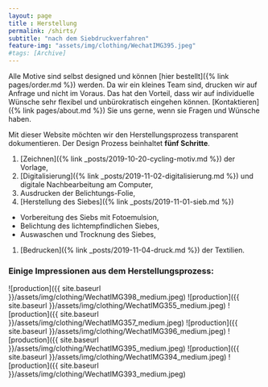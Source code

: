 ```yaml
---
layout: page
title : Herstellung
permalink: /shirts/
subtitle: "nach dem Siebdruckverfahren"
feature-img: "assets/img/clothing/WechatIMG395.jpeg"
#tags: [Archive]
---
```


Alle Motive sind selbst designed und können [hier bestellt]({% link pages/order.md %}) werden.
Da wir ein kleines Team sind, drucken wir auf Anfrage und nicht im Voraus.
Das hat den Vorteil, dass wir auf individuelle Wünsche sehr flexibel und unbürokratisch eingehen können.
[Kontaktieren]({% link pages/about.md %}) Sie uns gerne, wenn sie Fragen und Wünsche haben.

Mit dieser Website möchten wir den Herstellungsprozess transparent dokumentieren.
Der Design Prozess beinhaltet **fünf Schritte**.

1. [Zeichnen]({% link _posts/2019-10-20-cycling-motiv.md %}) der Vorlage,
1. [Digitalisierung]({% link _posts/2019-11-02-digitalisierung.md %}) und digitale Nachbearbeitung am Computer,
1. Ausdrucken der Belichtungs-Folie,
1. [Herstellung des Siebes]({% link _posts/2019-11-01-sieb.md %})
  * Vorbereitung des Siebs mit Fotoemulsion,
  * Belichtung des lichtempfindlichen Siebes,
  * Auswaschen und Trocknung des Siebes,
1. [Bedrucken]({% link _posts/2019-11-04-druck.md %}) der Textilien.

### Einige Impressionen aus dem Herstellungsprozess:

![production]({{ site.baseurl }}/assets/img/clothing/WechatIMG398_medium.jpeg)
![production]({{ site.baseurl }}/assets/img/clothing/WechatIMG355_medium.jpeg)
![production]({{ site.baseurl }}/assets/img/clothing/WechatIMG357_medium.jpeg)
![production]({{ site.baseurl }}/assets/img/clothing/WechatIMG396_medium.jpeg)
![production]({{ site.baseurl }}/assets/img/clothing/WechatIMG395_medium.jpeg)
![production]({{ site.baseurl }}/assets/img/clothing/WechatIMG394_medium.jpeg)
![production]({{ site.baseurl }}/assets/img/clothing/WechatIMG393_medium.jpeg)
